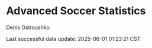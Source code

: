 # Advanced Soccer Statistics
Denis Ostroushko

<!-- gfm -->

Last successful data update: 2025-06-01 01:23:21 CST
